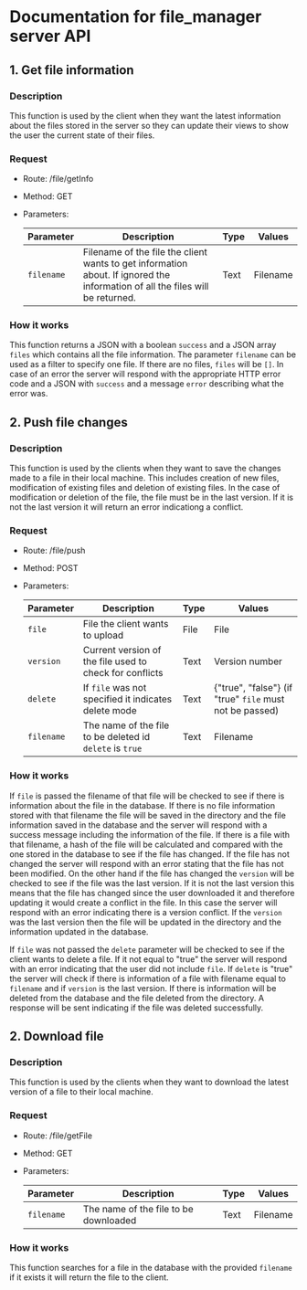 # Documentation for file_manager server API

## 1. Get file information

### Description
This function is used by the client when they want the latest information about the files stored in the server so they can update their views to show the user the current state of their files.

### Request
* Route: /file/getInfo
* Method: GET
* Parameters: 

    | Parameter     | Description           | Type  | Values    |
    | ---           | ---                   | ---   | ---       |
    | `filename`        | Filename of the file the client wants to get information about. If ignored the information of all the files will be returned. | Text | Filename |

### How it works
This function returns a JSON with a boolean `success` and a JSON array `files` which contains all the file information. The parameter `filename` can be used as a filter to specify one file. If there are no files, `files` will be `[]`. In case of an error the server will respond with the appropriate HTTP error code and a JSON with `success` and a message `error` describing what the error was.

## 2. Push file changes

### Description
This function is used by the clients when they want to save the changes made to a file in their local machine. This includes creation of new files, modification of existing files and deletion of existing files. In the case of modification or deletion of the file, the file must be in the last version. If it is not the last version it will return an error indicationg a conflict.

### Request
* Route: /file/push
* Method: POST 
* Parameters: 

    | Parameter     | Description           | Type  | Values    |
    | ---           | ---                   | ---   | ---       |
    | `file`        | File the client wants to upload | File | File |
    | `version`     | Current version of the file used to check for conflicts | Text | Version number |
    | `delete`      | If `file` was not specified it indicates delete mode | Text | {"true", "false"} (if "true" `file` must not be passed) |
    | `filename`    | The name of the file to be deleted id `delete` is `true` | Text | Filename |

### How it works
If `file` is passed the filename of that file will be checked to see if there is information about the file in the database. If there is no file information stored with that filename the file will be saved in the directory and the file information saved in the database and the server will respond with a success message including the information of the file. If there is a file with that filename, a hash of the file will be calculated and compared with the one stored in the database to see if the file has changed. If the file has not changed the server will respond with an error stating that the file has not been modified. On the other hand if the file has changed the `version` will be checked to see if the file was the last version. If it is not the last version this means that the file has changed since the user downloaded it and therefore updating it would create a conflict in the file. In this case the server will respond with an error indicating there is a version conflict. If the `version` was the last version then the file will be updated in the directory and the information updated in the database.

If `file` was not passed the `delete` parameter will be checked to see if the client wants to delete a file. If it not equal to "true" the server will respond with an error indicating that the user did not include `file`. If `delete` is "true" the server will check if there is information of a file with filename equal to `filename` and if `version` is the last version. If there is information will be deleted from the database and the file deleted from the directory. A response will be sent indicating if the file was deleted successfully. 

## 2. Download file

### Description
This function is used by the clients when they want to download the latest version of a file to their local machine.

### Request
* Route: /file/getFile
* Method: GET 
* Parameters: 

    | Parameter     | Description           | Type  | Values    |
    | ---           | ---                   | ---   | ---       |
    | `filename`    | The name of the file to be downloaded | Text | Filename |

### How it works
This function searches for a file in the database with the provided `filename` if it exists it will return the file to the client.
